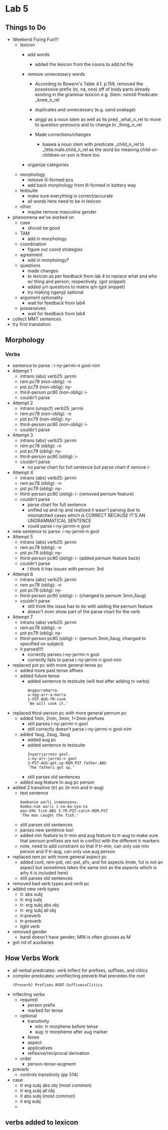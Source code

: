 # Lab 5
## Things to Do
- Weekend Fixing Fun!!!
  - lexicon
    - add words
      - added the lexicon from the nouns.to.add.txt file

    - remove unnecessary words
      - According to Bowern's Table 4.1. p.159, removed the possessive prefix (ni, na, noo) off of body parts already existing in the grammar lexicon
        e.g. Stem: _niimidi_ Predicate: _knee_n_rel
      - duplicates and unnecessary (e.g. sand.soakage)
      - _anggi_ as a noun stem as well as its pred _what_n_rel to move to question-pronouns and to change to _thing_n_rel

      - Made corrections/changes
        - baawa a noun stem with predicate _child_n_rel to _little.male.child_n_rel as the word bo meaning child-or-children-or-son is there too.

    - organize categories
  - morphology
    - remove ill-formed pcs
    - add back morphology from ill-formed in bettery way
  - testsuite
    - make sure everything is correct/accurate
    - all words here need to be in lexicon
  - other
    - maybe remove masculine gender
- phenomena we've worked on
  - case
    - should be good
  - TAM
    - add in morphology
  - coordination
    - figure out coord strategies
  - agreement
    - add in morphology?
  - questions
    - made changes
     - to lexicon as per feedback from lab 4 to replace what and who w/ thing and person, respectively.  (got snippet)
     - added y/n questions to matrix q/n (got snippet)
    - try making nganyji optional
  - argument optionality
    - wait for feedback from lab4
  - possessives
    - wait for feedback from lab4
- collect MMT sentences
- try first translation

## Morphology
### Verbs
- sentence to parse : i-ny-jarrmi-n gool-nim
- Attempt 1
  - intrans (abs) verb25: jarrmi
  - rem pc78 (non-oblig): -n
  - pst pc79 (non-oblig): ny-
  - third-person pc80 (non-oblig): i-
  - couldn't parse
- Attempt 2
  - intrans (unspcf) verb25: jarrmi
  - rem pc78 (non-oblig): -n
  - pst pc79 (non-oblig): ny-
  - third-person pc80 (non-oblig): i-
  - couldn't parse
- Attempt 3
  - intrans (abs) verb25: jarrmi
  - rem pc78 (oblig): -n
  - pst pc79 (oblig): ny-
  - third-person pc80 (oblig): i-
  - couldn't parse
    - no parse chart for full sentence but parse chart if remove i-
- Attempt 4
  - intrans (abs) verb25: jarrmi
  - rem pc78 (oblig): -n
  - pst pc79 (oblig): ny-
  - third-person pc80 (oblig): i- (removed pernum feature)
  - couldn't parse
    - parse chart for full sentence
    - unified vp and np and realized it wasn't parsing due to
      mismatched cases which is CORRECT BECAUSE IT'S AN
      UNGRAMMATICAL SENTENCE
    - could parse i-ny-jarrmi-n gool
- new sentence to parse: i-ny-jarrmi-n gool
- Attempt 5
  - intrans (abs) verb25: jarrmi
  - rem pc78 (oblig): -n
  - pst pc79 (oblig): ny-
  - third-person pc80 (oblig): i- (added pernum feature back)
  - couldn't parse
    - I think it has issues with pernum: 3rd
- Attempt 6
  - intrans (abs) verb25: jarrmi
  - rem pc78 (oblig): -n
  - pst pc79 (oblig): ny-
  - third-person pc80 (oblig): i- (changed to pernum 3min,3aug)
  - couldn't parse
    - still think the issue has to do with adding the pernum feature
    - doesn't even show part of the parse chart for the verb
- Attempt 7
  - intrans (abs) verb25: jarrmi
  - rem pc78 (oblig): -n
  - pst pc79 (oblig): ny-
  - third-person pc80 (oblig): i- (pernum 3min,3aug; changed to
    specified on subject)
  - it parsed!!!!
    - correctly parses i-ny-jarrmi-n gool
    - correctly fails to parse i-ny-jarrmi-n gool-nim
- replaced pst pc with more general tense pc
  - added more past tense affixes
  - added future tense
    - added sentence to testsuite (will test after adding tv verbs)
      ```
      Anggarramarra.
      a-ngg-arr-a-marra
      1-FUT-AUG-TR-cook
      `We will cook it.'
      ```
- replaced third-person pc with more general pernum pc
  - added 1min, 2min, 3min, 1+2min prefixes
    - still parses i-ny-jarrmi-n gool
    - still correctly doesn't parse i-ny-jarrmi-n gool-nim
  - added 1aug, 2aug, 3aug
    - added aug pc
    - added sentence to testsuite
      ```
      Inyarrjarrmin gool.
      i-ny-arr-jarrmi-n gool
      3-PST-AUG-get.up-REM.PST father.ABS
      `The fathers got up.'
      ```
    - still parses old sentences
  - added aug feature to aug pc
    person
- added 2 transitive (tr) pc (tr-min and tr-aug)
  - test sentence
    ```
    Aambanim aarli inamanyana.
    Aamba-nim aarli i-na-ma-nya-na
    man-ERG fish.ABS 3-TR-PST-catch-REM.PST
    `The man caught the fish.'
    ```
  - still parses old sentences
  - parses new sentence too!
  - added min feature to tr-min and aug feature to tr-aug to make sure that pernum prefixes are not in conflict with the different tr markers
  - note, need to add constraint so that if tr-min, can only use min person and if tr-aug, can only use aug person
- replaced rem pc with more general aspect pc
  - added cont, rem-pst, rec-pst, pfv, and fut aspects (note, fut is
    not an aspect but sometimes takes the same slot as the aspects
    which is why it is included here)
  - still parses old sentences
- removed bad verb types and verb pc
- added new verb types
  - it: abs subj
  - it: erg subj
  - tr: erg subj abs obj
  - tr: erg subj all obj
  - it-preverb
  - tr-preverb
  - light verb
- removed gender
  - bardi doesn't have gender; MIN is often glosses as M
- got rid of auxiliaries

## How Verbs Work
- all verbal predicates: verb inflect for prefixes, suffixes, and clitics
- complex predicates: uninflecting preverb that precedes the root
  ```
  (Preverb) Prefixes-ROOT-Suffixes=Clitics
  ```
- inflecting verbs
  - required
    - person prefix
    - marked for tense
  - optional
    - transitivity
      - min: tr morphene before tense
      - aug: tr morpheme after aug marker
    - tense
    - aspect
    - applicatives
    - reflexive/reciprocal derivation
  - order
    - person-tense-augment
- preverb
  - controls transitivity (pp 514)
- case
  - tr erg subj abs obj (most common)
  - tr erg subj all obj
  - it abs subj (most common)
  - it erg subj
  -
## verbs added to lexicon
